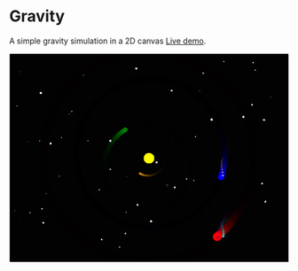 # Gravity
A simple gravity simulation in a 2D canvas [Live demo](https://jbrems.github.io/gravity).

![](./readme-img/demo.png)
